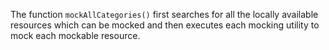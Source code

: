 The function `mockAllCategories()` first searches for all the locally available resources which can be mocked and then executes each mocking utility to mock each mockable resource.
